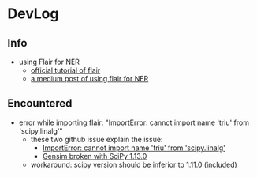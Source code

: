 # DevLog

## Info
- using Flair for NER
  - [official tutorial of flair](https://huggingface.co/flair/ner-english)
  - [a medium post of using flair for NER](https://medium.com/thecyphy/training-custom-ner-model-using-flair-df1f9ea9c762)



## Encountered
- error while importing flair: "ImportError: cannot import name 'triu' from 'scipy.linalg'"
  - these two github issue explain the issue:
    - [ImportError: cannot import name 'triu' from 'scipy.linalg'](https://github.com/flairNLP/flair/issues/3441)
    - [Gensim broken with SciPy 1.13.0](https://github.com/piskvorky/gensim/issues/3525)
  - workaround: scipy version should be inferior to 1.11.0 (included)


